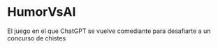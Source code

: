 # HumorVsAI
 El juego en el que ChatGPT se vuelve comediante para desafiarte a un concurso de chistes
